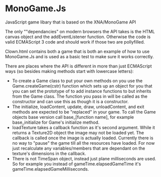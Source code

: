 MonoGame.Js
===========

JavaScript game libary that is based on the XNA/MonoGame API

The only ""dependancies" on modern browsers the API takes is the HTML canvas 
object and the addEventListener function. Otherwise the code is valid 
ECMAScript 3 code and should work if those two are pollyfilled.

Clown.html contains both a game that is both an example of how to use 
MonoGame.Js and is used as a basic test to make sure it works correctly.

There are places where the API is different in more than just ECMAScript ways 
(so besides making methods start with lowercase letters):

* To create a Game class to put your own methods on you use the 
  Game.createGame(cstr) function which sets up an object for you that you can 
  set the prototype of to add instance functions to but inherits from the Game 
  class. The function you pass in will be called as the constructor and can use 
  this as though it is a constructor.
* The initialize, loadContent, update, draw, unloadContent, and exit methods 
  are expected to be "replaced" in your game. To call the Game objects base 
  version call base_[function name], for example base_initialize for Game's 
  initialize method.
* loadTexture takes a callback function as it's second argument. While it 
  returns a Texture2D object the image may not be loaded yet. The callback is 
  called once the image is actually loaded. Currently there is no way to 
  "pause" the game till all the resources have loaded. For now just recalculate 
  any variables/members that are dependant on the texture's dimensions in the 
  callback.
* There is not TimeSpan object, instead just plane milliseconds are used. So 
  for example you instead of gameTime.elapsedGameTime it's
  gameTime.elapsedGameMilliseconds.
